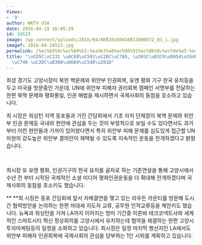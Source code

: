```yaml
---
Views:
- '9'
author: WKTV USA
date: 2016-04-19 16:05:29
id: 24523
image: /wp-content/uploads/2016/04/AKR20160416013800072_01_i.jpg
imagef: 2016-04-24523.jpg
permalink: /%ec%b5%9c%ec%84%b1-%ea%b3%a0%ec%96%91%ec%8b%9c%ec%9e%a5-%ed%8f%89%ed%99%94%ec%99%80-%ec%9d%b8%ea%b6%8c%ec%9d%80-%ec%8b%9c%eb%8c%80%ed%98%84%ec%95%88/
title: "\uCD5C\uC131 \uACE0\uC591\uC2DC\uC7A5, \u201C\uD3C9\uD654\uC640 \uC778\uAD8C\
  \uC740 \uC2DC\uB300\uD604\uC548\u201D"
---
```


최성 경기도 고양시장이 북한 핵문제와 위안부 인권회복, 유엔 평화 기구 한국 유치등을 두고 미국을 방문중인 가운데, UN에 위안부 피해자 권리회복 캠페인 서명부를 전달하는 한편 북핵 문제와 평화통일, 인권 해법을 제시하면서 국제사회의 동참을 호소하고 있습니다.

최 시장은 워싱턴 지역 동포들과 가진 간담회에서 기초 자치 단체장이 북핵 문제와 위안부 인권 문제등 국내외 현안에 관심을 두는 것이 부정적으로 보일 수도 있다면서도 과거부터 이런 현안들과 가까이 있어왔다면서 특히 위안부 피해 문제를 심도있게 접근할 UN차원의 강도높은 위안부 결의안이 채택될 수 있도록 지속적인 운동을 전개하겠다고 밝혔습니다.

&nbsp;

최시장 또 유엔 평화, 인권기구의 한국 유치를 골자로 하는 기존연설을 통해 고양시에서 수년 전 부터 시작된 국제적인 소셜 미디어 평화인권운동을 더 확대해 전개하겠다며 국제사회의 동참을 호소키도 했습니다.

** **최 시장은 동포 간담회에 앞서 자매결연을 맺고 있는 라우든 카운티를 방문해 도시간 협력방안을 논의하는 한편 차대세 지도자 교류, 공무원 인적교류등을 제안키도 했습니다. 뉴욕과 워싱턴을 거쳐 LA까지 이어지는 방미 기간중 이른바 테크코넥트사와 세계적인 스마트시티 혁신 정상회의를 고양시에서 유치하는데 협약을 체결하는 한편 고양시 투자마케팅등의 일정을 소화하고 있습니다. 최시장은 일정 마지막 행선지인 LA에서도 위안부 피해자 인권회복에 국제사회의 관심을 당부하는 1인 시위를 계획하고 있습니다.

&nbsp;

&nbsp;